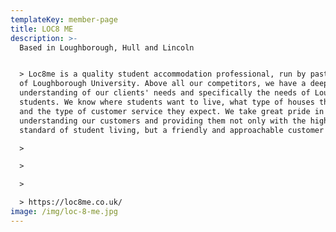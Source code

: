 ```yaml
---
templateKey: member-page
title: LOC8 ME
description: >-
  Based in Loughborough, Hull and Lincoln 


  > Loc8me is a quality student accommodation professional, run by past students
  of Loughborough University. Above all our competitors, we have a deep
  understanding of our clients' needs and specifically the needs of Loughborough
  students. We know where students want to live, what type of houses they want,
  and the type of customer service they expect. We take great pride in
  understanding our customers and providing them not only with the highest
  standard of student living, but a friendly and approachable customer service.

  >

  >

  >

  > https://loc8me.co.uk/
image: /img/loc-8-me.jpg
---
```


